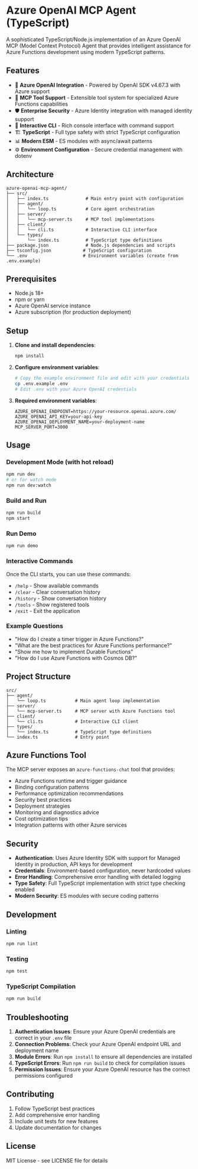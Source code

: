 # Azure OpenAI MCP Agent (TypeScript)

A sophisticated TypeScript/Node.js implementation of an Azure OpenAI MCP (Model Context Protocol) Agent that provides intelligent assistance for Azure Functions development using modern TypeScript patterns.

## Features

- 🤖 **Azure OpenAI Integration** - Powered by OpenAI SDK v4.67.3 with Azure support
- 🔧 **MCP Tool Support** - Extensible tool system for specialized Azure Functions capabilities  
- 🛡️ **Enterprise Security** - Azure Identity integration with managed identity support
- 📝 **Interactive CLI** - Rich console interface with command support
- 🏗️ **TypeScript** - Full type safety with strict TypeScript configuration
- 📊 **Modern ESM** - ES modules with async/await patterns
- ⚙️ **Environment Configuration** - Secure credential management with dotenv

## Architecture

```
azure-openai-mcp-agent/
├── src/
│   ├── index.ts              # Main entry point with configuration
│   ├── agent/
│   │   └── loop.ts           # Core agent orchestration
│   ├── server/
│   │   └── mcp-server.ts     # MCP tool implementations
│   ├── client/
│   │   └── cli.ts            # Interactive CLI interface
│   └── types/
│       └── index.ts          # TypeScript type definitions
├── package.json              # Node.js dependencies and scripts
├── tsconfig.json            # TypeScript configuration
└── .env                     # Environment variables (create from .env.example)
```

## Prerequisites

- Node.js 18+ 
- npm or yarn
- Azure OpenAI service instance
- Azure subscription (for production deployment)

## Setup

1. **Clone and install dependencies**:
   ```bash
   npm install
   ```

2. **Configure environment variables**:
   ```bash
   # Copy the example environment file and edit with your credentials
   cp .env.example .env
   # Edit .env with your Azure OpenAI credentials
   ```

3. **Required environment variables**:
   ```env
   AZURE_OPENAI_ENDPOINT=https://your-resource.openai.azure.com/
   AZURE_OPENAI_API_KEY=your-api-key
   AZURE_OPENAI_DEPLOYMENT_NAME=your-deployment-name
   MCP_SERVER_PORT=3000
   ```

## Usage

### Development Mode (with hot reload)
```bash
npm run dev
# or for watch mode
npm run dev:watch
```

### Build and Run
```bash
npm run build
npm start
```

### Run Demo
```bash
npm run demo
```

### Interactive Commands

Once the CLI starts, you can use these commands:

- `/help` - Show available commands
- `/clear` - Clear conversation history  
- `/history` - Show conversation history
- `/tools` - Show registered tools
- `/exit` - Exit the application

### Example Questions

- "How do I create a timer trigger in Azure Functions?"
- "What are the best practices for Azure Functions performance?"
- "Show me how to implement Durable Functions"
- "How do I use Azure Functions with Cosmos DB?"

## Project Structure

```
src/
├── agent/
│   └── loop.ts           # Main agent loop implementation
├── server/
│   └── mcp-server.ts     # MCP server with Azure Functions tool
├── client/
│   └── cli.ts            # Interactive CLI client
├── types/
│   └── index.ts          # TypeScript type definitions
└── index.ts              # Entry point
```

## Azure Functions Tool

The MCP server exposes an `azure-functions-chat` tool that provides:

- Azure Functions runtime and trigger guidance
- Binding configuration patterns
- Performance optimization recommendations
- Security best practices
- Deployment strategies
- Monitoring and diagnostics advice
- Cost optimization tips
- Integration patterns with other Azure services

## Security

- **Authentication**: Uses Azure Identity SDK with support for Managed Identity in production, API keys for development
- **Credentials**: Environment-based configuration, never hardcoded values
- **Error Handling**: Comprehensive error handling with detailed logging
- **Type Safety**: Full TypeScript implementation with strict type checking enabled
- **Modern Security**: ES modules with secure coding patterns

## Development

### Linting
```bash
npm run lint
```

### Testing
```bash
npm test
```

### TypeScript Compilation
```bash
npm run build
```

## Troubleshooting

1. **Authentication Issues**: Ensure your Azure OpenAI credentials are correct in your `.env` file
2. **Connection Problems**: Check your Azure OpenAI endpoint URL and deployment name
3. **Module Errors**: Run `npm install` to ensure all dependencies are installed
4. **TypeScript Errors**: Run `npm run build` to check for compilation issues
5. **Permission Issues**: Ensure your Azure OpenAI resource has the correct permissions configured

## Contributing

1. Follow TypeScript best practices
2. Add comprehensive error handling
3. Include unit tests for new features
4. Update documentation for changes

## License

MIT License - see LICENSE file for details
